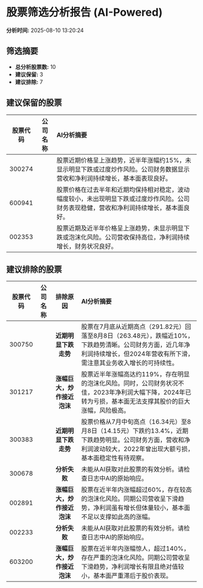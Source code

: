 # 股票筛选分析报告 (AI-Powered)

**分析时间:** 2025-08-10 13:20:24

## 筛选摘要

- **总分析股票数:** 10
- **建议保留:** 3
- **建议排除:** 7

## 建议保留的股票

| 股票代码 | 公司名称 | AI分析摘要 |
|:---:|:---:|:---|
| 300274 |  | 股票近期价格呈上涨趋势，近半年涨幅约15%，未显示明显下跌或过度炒作风险。公司财务数据显示营收和净利润持续增长，基本面表现良好。 |
| 600941 |  | 股票价格在过去半年和近期均保持相对稳定，波动幅度较小，未出现明显下跌或过度炒作风险。公司财务表现稳健，营收和净利润持续增长，基本面良好。 |
| 002353 |  | 股票近期及近半年价格呈上涨趋势，未显示明显下跌或泡沫化风险。公司营收保持高位，净利润持续增长，财务状况良好。 |

## 建议排除的股票

| 股票代码 | 公司名称 | 排除原因 | AI分析摘要 |
|:---:|:---:|:---:|:---|
| 300750 |  | **近期明显下跌走势** | 股票在7月底从近期高点（291.82元）回落至8月8日（263.48元），跌幅近10%，下跌趋势清晰。公司财务方面，近几年净利润持续增长，但2024年营收有所下滑，需注意其业务收入增长的可持续性。 |
| 301217 |  | **涨幅巨大，炒作接近泡沫** | 股票近半年涨幅高达约119%，存在明显的泡沫化风险。同时，公司财务状况不佳，2023年净利润大幅下降，2024年已转为亏损，基本面无法支撑其股价的巨大涨幅，风险极高。 |
| 300383 |  | **近期明显下跌走势** | 股票价格从7月中旬高点（16.34元）至8月8日（14.15元）下跌约13.4%，近期下跌趋势明显。公司财务方面，营收和净利润波动较大，2022年曾出现大额亏损，基本面稳定性有待观察。 |
| 300678 |  | **分析失败** | 未能从AI获取对此股票的有效分析。请检查日志中AI的原始响应。 |
| 002891 |  | **涨幅巨大，炒作接近泡沫** | 股票在近半年内涨幅超过60%，存在较高的泡沫化风险。同期公司营收呈下滑趋势，净利润虽有增长但体量较小，基本面不足以支撑如此高的涨幅。 |
| 002233 |  | **分析失败** | 未能从AI获取对此股票的有效分析。请检查日志中AI的原始响应。 |
| 603200 |  | **涨幅巨大，炒作接近泡沫** | 股票在近半年内涨幅惊人，超过140%，存在严重的泡沫化风险。同期公司营收呈下滑趋势，净利润增长有限且绝对值较小，基本面严重滞后于股价表现。 |
